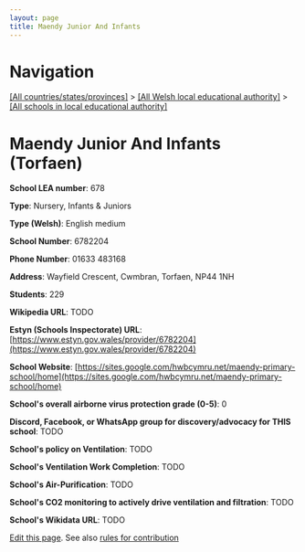 ```yaml
---
layout: page
title: Maendy Junior And Infants
---
```

# Navigation

[[All countries/states/provinces]](../../..) > [[All Welsh local educational authority]](../..) > [[All schools in local educational authority]](..)

# Maendy Junior And Infants (Torfaen)

**School LEA number**: 678

**Type**: Nursery, Infants & Juniors

**Type (Welsh)**: English medium

**School Number**: 6782204

**Phone Number**: 01633 483168

**Address**: Wayfield Crescent, Cwmbran, Torfaen, NP44 1NH

**Students**: 229

**Wikipedia URL**: TODO

**Estyn (Schools Inspectorate) URL**: [https://www.estyn.gov.wales/provider/6782204](https://www.estyn.gov.wales/provider/6782204)

**School Website**: [https://sites.google.com/hwbcymru.net/maendy-primary-school/home](https://sites.google.com/hwbcymru.net/maendy-primary-school/home)

**School's overall airborne virus protection grade (0-5)**: 0

**Discord, Facebook, or WhatsApp group for discovery/advocacy for THIS school**: TODO

**School's policy on Ventilation**: TODO

**School's Ventilation Work Completion**: TODO

**School's Air-Purification**: TODO

**School's CO2 monitoring to actively drive ventilation and filtration**: TODO

**School's Wikidata URL**: TODO




[Edit this page](https://github.com/VentilationProject/Wales/edit/prif/./Torfaen/Maendy_Junior_And_Infants.md). See also [rules for contribution](../../../contribution-rules/)
